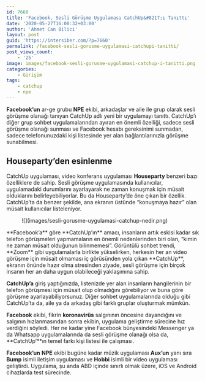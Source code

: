 ```yaml
---
id: 7660
title: 'Facebook, Sesli Görüşme Uygulaması CatchUp&#8217;ı Tanıttı'
date: '2020-05-27T16:00:32+03:00'
author: 'Ahmet Can Bilici'
layout: post
guid: 'https://intersiber.com/?p=7660'
permalink: /facebook-sesli-gorusme-uygulamasi-catchupi-tanitti/
post_views_count:
    - '25'
image: images/facebook-sesli-gorusme-uygulamasi-catchup-i-tanitti.png
categories:
    - Girişim
tags:
    - catchup
    - npe
---
```


**Facebook’un** ar-ge grubu **NPE** ekibi, arkadaşlar ve aile ile grup olarak sesli görüşme olanağı tanıyan CatchUp adlı yeni bir uygulamayı tanıttı. CatchUp’ı diğer grup sohbet uygulamalarından ayıran en önemli özelliği, sadece sesli görüşme olanağı sunması ve Facebook hesabı gereksinimi sunmadan, sadece telefonunuzdaki kişi listesinde yer alan bağlantılarınızla görüşme sunabilmesi.

## Houseparty’den esinlenme 

CatchUp uygulaması, video konferans uygulaması **Houseparty** benzeri bazı özelliklere de sahip. Sesli görüşme uygulamasında kullanıcılar, uygulamadaki durumlarını ayarlayarak ne zaman konuşmak için müsait olduklarını belirleyebiliyorlar. Bu da Houseparty’de öne çıkan bir özellik. CatchUp’ta da benzer şekilde, ana ekranın üstünde “konuşmaya hazır” olan müsait kullanıcılar listeleniyor.

<figure class="wp-block-image size-large">![](images/sesli-gorusme-uygulamasi-catchup-nedir.png)</figure>**Facebook’a** göre **CatchUp’ın** amacı, insanların artık eskisi kadar sık telefon görüşmeleri yapmamaların en önemli nedenlerinden biri olan, “kimin ne zaman müsait olduğunun bilinmemesi”. Görüntülü sohbet trendi, **Zoom** gibi uygulamalarla birlikte yükselirken, herkesin her an video görüşme için müsait olmaması iç görüsünden yola çıkan **CatchUp**, ekranın önünde hazır olma stresinden ziyade, sesli görüşme için birçok insanın her an daha uygun olabileceği yaklaşımına sahip.

**CatchUp’a** giriş yaptığınızda, listenizde yer alan insanların hangilerinin bir telefon görüşmesi için müsait olup olmadığını görebiliyor ve buna göre görüşme ayarlayabiliyorsunuz. Diğer sohbet uygulamalarında olduğu gibi CatchUp’ta da, aile ya da arkadaş gibi farklı gruplar oluşturmak mümkün.

**Facebook** ekibi, fikrin **koronavirüs** salgınının öncesine dayandığını ve salgının hızlanmasından sonra ekibin, uygulama geliştirme sürecine hız verdiğini söyledi. Her ne kadar yine Facebook bünyesindeki Messenger ya da Whatsapp uygulamalarında da sesli görüşme olanağı olsa da, **CatchUp’**ın temel farkı kişi listesi ile çalışması.

**Facebook’un** **NPE** ekibi bugüne kadar müzik uygulaması **Aux’un** yanı sıra **Bump** isimli iletişim uygulaması ve **Hobbi** isimli bir video uygulaması geliştirdi. Uygulama, şu anda ABD içinde sınırlı olmak üzere, iOS ve Android cihazlarda test sürecinde.